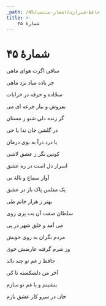 ```yaml
---
_path: /حافظ-شیرازی/اشعار-منتسب/45
title: >-
    شمارهٔ ۴۵
---
```

# شمارهٔ ۴۵

<div class="b" id="bn1"><div class="m1"><p>ساقی اگرت هوای ماهی</p></div>
<div class="m2"><p>جز باده مباد نزد ماهی</p></div></div>
<div class="b" id="bn2"><div class="m1"><p>سجّاده و خرقه در خرابات</p></div>
<div class="m2"><p>بفروش و بیار جرعه ای می</p></div></div>
<div class="b" id="bn3"><div class="m1"><p>گر زنده دلی شنو ز مستان</p></div>
<div class="m2"><p>در گلشن جان ندا یا حی</p></div></div>
<div class="b" id="bn4"><div class="m1"><p>با درد درآ به بوی درمان</p></div>
<div class="m2"><p>کونین نگر ز عشق لاشی</p></div></div>
<div class="b" id="bn5"><div class="m1"><p>اسرار دل است در ره عشق</p></div>
<div class="m2"><p>آواز سماع و نالهٔ نی</p></div></div>
<div class="b" id="bn6"><div class="m1"><p>یک مفلس پاک باز در عشق</p></div>
<div class="m2"><p>بهتر ز هزار حاتم طی</p></div></div>
<div class="b" id="bn7"><div class="m1"><p>سلطان صفت آن بت پری روی</p></div>
<div class="m2"><p>می آمد و خلق شهر در پی</p></div></div>
<div class="b" id="bn8"><div class="m1"><p>مردم نگران به روی خوبش</p></div>
<div class="m2"><p>وز شرم گرفته عارضش خوی</p></div></div>
<div class="b" id="bn9"><div class="m1"><p>حافظ ز غم تو چند نالد</p></div>
<div class="m2"><p>آخر من دلشکسته تا کی</p></div></div>
<div class="b2" id="bn10"><p>بنشینم و با غم تو سازم</p>
<p>جان در سرو کار عشق بازم</p></div>
